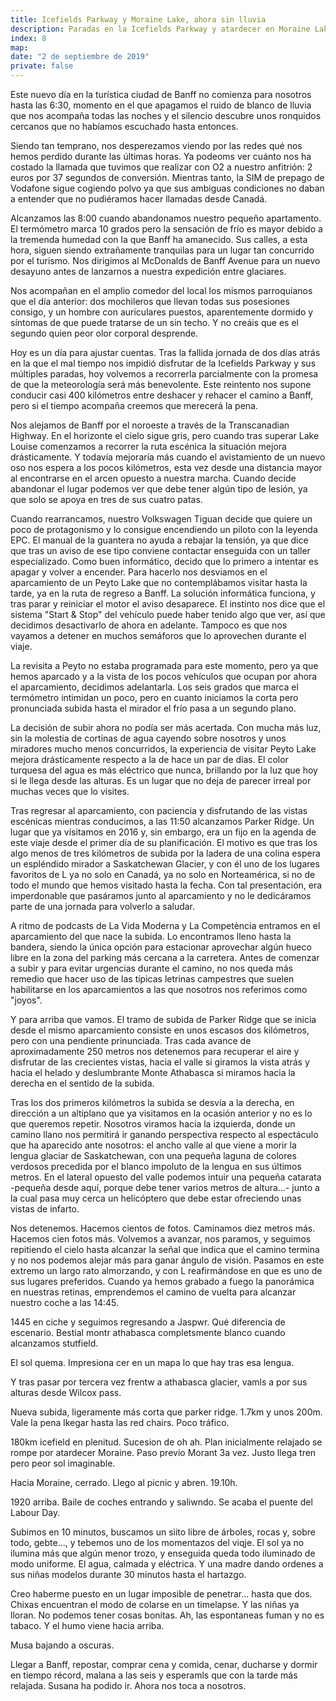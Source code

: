 ```yaml
---
title: Icefields Parkway y Moraine Lake, ahora sin lluvia
description: Paradas en la Icefields Parkway y atardecer en Moraine Lake, corrigiendo los problemas con la meteorología de días pasados.
index: 8
map: 
date: "2 de septiembre de 2019"
private: false
---
```

Este nuevo día en la turística ciudad de Banff no comienza para nosotros hasta las 6:30, momento en el que apagamos el ruido de blanco de lluvia que nos acompaña todas las noches y el silencio descubre unos ronquidos cercanos que no habíamos escuchado hasta entonces.

Siendo tan temprano, nos desperezamos viendo por las redes qué nos hemos perdido durante las últimas horas. Ya podeoms ver cuánto nos ha costado la llamada que tuvimos que realizar con O2 a nuestro anfitrión: 2 euros por 37 segundos de conversión. Mientras tanto, la SIM de prepago de Vodafone sigue cogiendo polvo ya que sus ambiguas condiciones no daban a entender que no pudiéramos hacer llamadas desde Canadá. 

Alcanzamos las 8:00 cuando abandonamos nuestro pequeño apartamento. El termómetro marca 10 grados pero la sensación de frío es mayor debido a la tremenda humedad con la que Banff ha amanecido. Sus calles, a esta hora, siguen siendo extrañamente tranquilas para un lugar tan concurrido por el turismo. Nos dirigimos al McDonalds de Banff Avenue para un nuevo desayuno antes de lanzarnos a nuestra expedición entre glaciares.

Nos acompañan en el amplio comedor del local los mismos parroquianos que el día anterior: dos mochileros que llevan todas sus posesiones consigo, y un hombre con auriculares puestos, aparentemente dormido y síntomas de que puede tratarse de un sin techo. Y no creáis que es el segundo quien peor olor corporal desprende.

Hoy es un día para ajustar cuentas. Tras la fallida jornada de dos días atrás en la que el mal tiempo nos impidió disfrutar de la Icefields Parkway y sus múltiples paradas, hoy volvemos a recorrerla parcialmente con la promesa de que la meteorología será más benevolente. Este reintento nos supone conducir casi 400 kilómetros entre deshacer y rehacer el camino a Banff, pero si el tiempo acompaña creemos que merecerá la pena.

Nos alejamos de Banff por el noroeste a través de la Transcanadian Highway. En el horizonte el cielo sigue gris, pero cuando tras superar Lake Louise comenzamos a recorrer la ruta escénica la situación mejora drásticamente. Y todavía mejoraría más cuando el avistamiento de un nuevo oso nos espera a los pocos kilómetros, esta vez desde una distancia mayor al encontrarse en el arcen opuesto a nuestra marcha. Cuando decide abandonar el lugar podemos ver que debe tener algún tipo de lesión, ya que solo se apoya en tres de sus cuatro patas.

Cuando rearrancamos, nuestro Volkswagen Tiguan decide que quiere un poco de protagonismo y lo consigue encendiendo un piloto con la leyenda EPC. El manual de la guantera no ayuda a rebajar la tensión, ya que dice que tras un aviso de ese tipo conviene contactar enseguida con un taller especializado. Como buen informático, decido que lo primero a intentar es apagar y volver a encender. Para hacerlo nos desviamos en el aparcamiento de un Peyto Lake que no contemplábamos visitar hasta la tarde, ya en la ruta de regreso a Banff. La solución informática funciona, y tras parar y reiniciar el motor el aviso desaparece. El instinto nos dice que el sistema "Start & Stop" del vehículo puede haber tenido algo que ver, así que decidimos desactivarlo de ahora en adelante. Tampoco es que nos vayamos a detener en muchos semáforos que lo aprovechen durante el viaje.

La revisita a Peyto no estaba programada para este momento, pero ya que hemos aparcado y a la vista de los pocos vehículos que ocupan por ahora el aparcamiento, decidimos adelantarla. Los seis grados que marca el termómetro intimidan un poco, pero en cuanto iniciamos la corta pero pronunciada subida hasta el mirador el frío pasa a un segundo plano.

La decisión de subir ahora no podía ser más acertada. Con mucha más luz, sin la molestia de cortinas de agua cayendo sobre nosotros y unos miradores mucho menos concurridos, la experiencia de visitar Peyto Lake mejora drásticamente respecto a la de hace un par de días. El color turquesa del agua es más eléctrico que nunca, brillando por la luz que hoy si le llega desde las alturas. Es un lugar que no deja de parecer irreal por muchas veces que lo visites.

Tras regresar al aparcamiento, con paciencia y disfrutando de las vistas escénicas mientras conducimos, a las 11:50 alcanzamos Parker Ridge. Un lugar que ya visitamos en 2016 y, sin embargo, era un fijo en la agenda de este viaje desde el primer día de su planificación. El motivo es que tras los algo menos de tres kilómetros de subida por la ladera de una colina espera un espléndido mirador a Saskatchewan Glacier, y con él uno de los lugares favoritos de L ya no solo en Canadá, ya no solo en Norteamérica, si no de todo el mundo que hemos visitado hasta la fecha. Con tal presentación, era imperdonable que pasáramos junto al aparcamiento y no le dedicáramos parte de una jornada para volverlo a saludar.

A ritmo de podcasts de La Vida Moderna y La Competència entramos en el aparcamiento del que nace la subida. Lo encontramos lleno hasta la bandera, siendo la única opción para estacionar aprovechar algún hueco libre en la zona del parking más cercana a la carretera. Antes de comenzar a subir y para evitar urgencias durante el camino, no nos queda más remedio que hacer uso de las típicas letrinas campestres que suelen habilitarse en los aparcamientos a las que nosotros nos referimos como "joyos".

Y para arriba que vamos. El tramo de subida de Parker Ridge que se inicia desde el mismo aparcamiento consiste en unos escasos dos kilómetros, pero con una pendiente prinunciada. Tras cada avance de aproximadamente 250 metros nos detenemos para recuperar el aire y disfrutar de las crecientes vistas, hacia el valle si giramos la vista atrás y hacia el helado y deslumbrante Monte Athabasca si miramos hacia la derecha en el sentido de la subida.

Tras los dos primeros kilómetros la subida se desvía a la derecha, en dirección a un altiplano que ya visitamos en la ocasión anterior y no es lo que queremos repetir. Nosotros viramos hacia la izquierda, donde un camino llano nos permitirá ir ganando perspectiva respecto al espectáculo que ha aparecido ante nosotros: el ancho valle al que viene a morir la lengua glaciar de Saskatchewan, con una pequeña laguna de colores verdosos precedida por el blanco impoluto de la lengua en sus últimos metros. En el lateral opuesto del valle podemos intuir una pequeña catarata -pequeña desde aquí, porque debe tener varios metros de altura...- junto a la cual pasa muy cerca un helicóptero que debe estar ofreciendo unas vistas de infarto.

Nos detenemos. Hacemos cientos de fotos. Caminamos diez metros más. Hacemos cien fotos más. Volvemos a avanzar, nos paramos, y seguimos repitiendo el cielo hasta alcanzar la señal que indica que el camino termina y no nos podemos alejar más para ganar ángulo de visión. Pasamos en este extremo un largo rato almorzando, y con L reafirmándose en que es uno de sus lugares preferidos. Cuando ya hemos grabado a fuego la panorámica en nuestras retinas, emprendemos el camino de vuelta para alcanzar nuestro coche a las 14:45.



1445 en ciche y seguimos regresando a Jaspwr. Qué diferencia de escenario. Bestial montr athabasca completsmente blanco cuando alcanzamos stutfield.

El sol quema. Impresiona cer en un mapa lo que hay tras esa lengua.

Y tras pasar por tercera vez frentw a athabasca glacier, vamls a por sus alturas desde Wilcox pass.

Nueva subida, ligeramente más corta que parker ridge. 1.7km y unos 200m. Vale la pena lkegar hasta las red chairs. Poco tráfico.

180km icefield en plenitud. Sucesion de oh ah.
Plan inicialmente relajado se rompe por atardecer Moraine. Paso previo Morant 3a vez. Justo llega tren pero peor sol imaginable.

Hacia Moraine, cerrado. Llego al picnic y abren. 19.10h.

1920 arriba. Baile de coches entrando y saliwndo. Se acaba el puente del Labour Day.

Subimos en 10 minutos, buscamos un siito libre de árboles, rocas y, sobre todo, gebte..., y tebemos uno de los momentazos del viqje. El sol ya no ilumina más que algún menor trozo, y enseguida queda todo iluminado de modo uniforme. El agua, calmada y eléctrica. Y una madre dando ordenes a sus niñas modelos durante 30 minutos hasta el hartazgo.

Creo haberme puesto en un lugar imposible de penetrar... hasta que dos. Chixas encuentran el modo de colarse en un timelapse. Y las niñas ya lloran. No podemos tener cosas bonitas. Ah, las espontaneas fuman y no es tabaco. Y el humo viene hacia arriba. 

Musa bajando a oscuras. 

Llegar a Banff, repostar, comprar cena y comida, cenar, ducharse y dormir en tiempo récord, malana a las seis y esperamls que con la tarde más relajada. Susana ha podido ir. Ahora nos toca a nosotros. 
